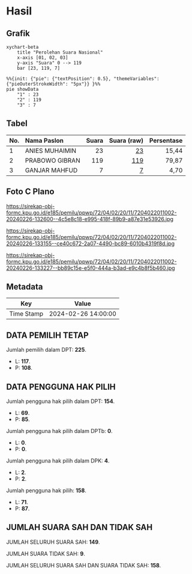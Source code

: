 # Hasil

## Grafik

```mermaid
xychart-beta
    title "Perolehan Suara Nasional"
    x-axis [01, 02, 03]
    y-axis "Suara" 0 --> 119
    bar [23, 119, 7]
```

```mermaid
%%{init: {"pie": {"textPosition": 0.5}, "themeVariables": {"pieOuterStrokeWidth": "5px"}} }%%
pie showData
    "1" : 23
    "2" : 119
    "3" : 7
```

## Tabel

| No. | Nama Paslon    | Suara | Suara (raw) | Persentase |
|:--- |:-------------- | -----:| -----------:| ----------:|
| 1   | ANIES MUHAIMIN | 23    | [23][p-1]   | 15,44      |
| 2   | PRABOWO GIBRAN | 119   | [119][p-2]  | 79,87      |
| 3   | GANJAR MAHFUD  | 7     | [7][p-3]    | 4,70       |


[p-1]: https://github.com/gigit-pemilu/pemilu-2024/blob/main/pilpres/hitung-suara/sub/72-sulawesi-tengah/sub/04-toli-toli/sub/02-dampal-utara/sub/2011-balaroa/sub/002-tps/sub/paslon-1.txt
[p-2]: https://github.com/gigit-pemilu/pemilu-2024/blob/main/pilpres/hitung-suara/sub/72-sulawesi-tengah/sub/04-toli-toli/sub/02-dampal-utara/sub/2011-balaroa/sub/002-tps/sub/paslon-2.txt
[p-3]: https://github.com/gigit-pemilu/pemilu-2024/blob/main/pilpres/hitung-suara/sub/72-sulawesi-tengah/sub/04-toli-toli/sub/02-dampal-utara/sub/2011-balaroa/sub/002-tps/sub/paslon-3.txt

## Foto C Plano

https://sirekap-obj-formc.kpu.go.id/e185/pemilu/ppwp/72/04/02/20/11/7204022011002-20240226-132600--4c5e8c18-e995-418f-89b9-a87e31e53926.jpg

https://sirekap-obj-formc.kpu.go.id/e185/pemilu/ppwp/72/04/02/20/11/7204022011002-20240226-133155--ce40c672-2a07-4490-bc89-6010b4319f8d.jpg

https://sirekap-obj-formc.kpu.go.id/e185/pemilu/ppwp/72/04/02/20/11/7204022011002-20240226-133227--bb89c15e-e5f0-444a-b3ad-e9c4b8f5b460.jpg


## Metadata

| Key        | Value               |
| ---------- | ------------------- |
| Time Stamp | 2024-02-26 14:00:00 |


## DATA PEMILIH TETAP

Jumlah pemilih dalam DPT: **225**.
 * L: **117**.
 * P: **108**.

## DATA PENGGUNA HAK PILIH

Jumlah pengguna hak pilih dalam DPT: **154**.
 * L: **69**.
 * P: **85**.

Jumlah pengguna hak pilih dalam DPTb: **0**.
 * L: **0**.
 * P: **0**.

Jumlah pengguna hak pilih dalam DPK: **4**.
 * L: **2**.
 * P: **2**.

Jumlah pengguna hak pilih: **158**.
 * L: **71**.
 * P: **87**.

## JUMLAH SUARA SAH DAN TIDAK SAH

JUMLAH SELURUH SUARA SAH: **149**.

JUMLAH SUARA TIDAK SAH: **9**.

JUMLAH SELURUH SUARA SAH DAN SUARA TIDAK SAH: **158**.


